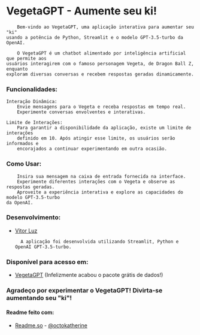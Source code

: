 # VegetaGPT - Aumente seu ki!

        Bem-vindo ao VegetaGPT, uma aplicação interativa para aumentar seu "ki"
    usando a potência de Python, Streamlit e o modelo GPT-3.5-turbo da OpenAI.

        O VegetaGPT é um chatbot alimentado por inteligência artificial que permite aos 
    usuários interagirem com o famoso personagem Vegeta, de Dragon Ball Z, enquanto 
    exploram diversas conversas e recebem respostas geradas dinamicamente.

### Funcionalidades:

    Interação Dinâmica:
        Envie mensagens para o Vegeta e receba respostas em tempo real.
        Experimente conversas envolventes e interativas.

    Limite de Interações:
        Para garantir a disponibilidade da aplicação, existe um limite de interações 
        definido em 10. Após atingir esse limite, os usuários serão informados e 
        encorajados a continuar experimentando em outra ocasião.

### Como Usar:

        Insira sua mensagem na caixa de entrada fornecida na interface.
        Experimente diferentes interações com o Vegeta e observe as respostas geradas.
        Aproveite a experiência interativa e explore as capacidades do modelo GPT-3.5-turbo 
    da OpenAI.

### Desenvolvimento:

- [Vitor Luz](https://github.com/luz-vitor)
    
        A aplicação foi desenvolvida utilizando Streamlit, Python e OpenAI GPT-3.5-turbo.

### Disponível para acesso em:
- [VegetaGPT](https://vegetagpt-lrapg2suca-rj.a.run.app/)
  (Infelizmente acabou o pacote grátis de dados!)

### Agradeço por experimentar o VegetaGPT! Divirta-se aumentando seu "ki"!

#### Readme feito com: 

- [Readme.so](https://readme.so) - [@octokatherine](https://www.github.com/octokatherine)
